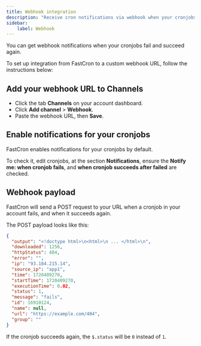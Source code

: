 ```yaml
---
title: Webhook integration
description: "Receive cron notifications via webhook when your cronjobs fail or succeed."
sidebar:
    label: Webhook
---
```


You can get webhook notifications when your cronjobs fail and succeed again.

To set up integration from FastCron to a custom webhook URL, follow the instructions below:

## Add your webhook URL to Channels

- Click the tab **Channels** on your account dashboard.
- Click **Add channel** >  **Webhook**.
- Paste the webhook URL, then **Save**.

## Enable notifications for your cronjobs
FastCron enables notifications for your cronjobs by default.

To check it, edit cronjobs, at the section **Notifications**,
ensure the **Notify me: when cronjob fails**, and **when cronjob succeeds after failed** are checked.


## Webhook payload

FastCron will send a POST request to your URL when a cronjob in your account fails, and when it succeeds again.

The POST payload looks like this:
```json
{
  "output": "<!doctype html>\n<html>\n ... </html>\n",
  "downloaded": 1256,
  "httpStatus": 404,
  "error": "",
  "ip": "93.184.215.14",
  "source_ip": "app1",
  "time": 1720409270,
  "startTime": 1720409270,
  "executionTime": 0.02,
  "status": 1,
  "message": "fails",
  "id": 16910124,
  "name": null,
  "url": "https://example.com/404",
  "group": ""
}
```

If the cronjob succeeds again, the `$.status` will be `0` instead of `1`.



